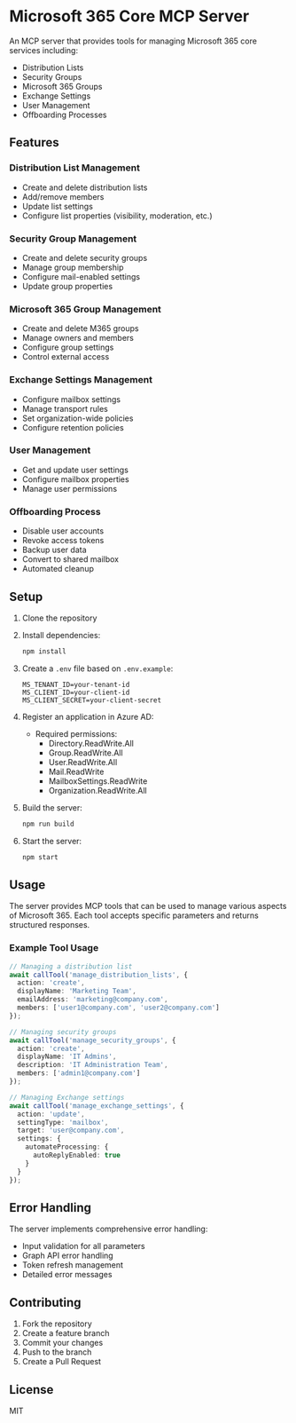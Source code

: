 # Microsoft 365 Core MCP Server

An MCP server that provides tools for managing Microsoft 365 core services including:
- Distribution Lists
- Security Groups
- Microsoft 365 Groups
- Exchange Settings
- User Management
- Offboarding Processes

## Features

### Distribution List Management
- Create and delete distribution lists
- Add/remove members
- Update list settings
- Configure list properties (visibility, moderation, etc.)

### Security Group Management
- Create and delete security groups
- Manage group membership
- Configure mail-enabled settings
- Update group properties

### Microsoft 365 Group Management
- Create and delete M365 groups
- Manage owners and members
- Configure group settings
- Control external access

### Exchange Settings Management
- Configure mailbox settings
- Manage transport rules
- Set organization-wide policies
- Configure retention policies

### User Management
- Get and update user settings
- Configure mailbox properties
- Manage user permissions

### Offboarding Process
- Disable user accounts
- Revoke access tokens
- Backup user data
- Convert to shared mailbox
- Automated cleanup

## Setup

1. Clone the repository
2. Install dependencies:
   ```bash
   npm install
   ```
3. Create a `.env` file based on `.env.example`:
   ```
   MS_TENANT_ID=your-tenant-id
   MS_CLIENT_ID=your-client-id
   MS_CLIENT_SECRET=your-client-secret
   ```
4. Register an application in Azure AD:
   - Required permissions:
     - Directory.ReadWrite.All
     - Group.ReadWrite.All
     - User.ReadWrite.All
     - Mail.ReadWrite
     - MailboxSettings.ReadWrite
     - Organization.ReadWrite.All

5. Build the server:
   ```bash
   npm run build
   ```

6. Start the server:
   ```bash
   npm start
   ```

## Usage

The server provides MCP tools that can be used to manage various aspects of Microsoft 365. Each tool accepts specific parameters and returns structured responses.

### Example Tool Usage

```typescript
// Managing a distribution list
await callTool('manage_distribution_lists', {
  action: 'create',
  displayName: 'Marketing Team',
  emailAddress: 'marketing@company.com',
  members: ['user1@company.com', 'user2@company.com']
});

// Managing security groups
await callTool('manage_security_groups', {
  action: 'create',
  displayName: 'IT Admins',
  description: 'IT Administration Team',
  members: ['admin1@company.com']
});

// Managing Exchange settings
await callTool('manage_exchange_settings', {
  action: 'update',
  settingType: 'mailbox',
  target: 'user@company.com',
  settings: {
    automateProcessing: {
      autoReplyEnabled: true
    }
  }
});
```

## Error Handling

The server implements comprehensive error handling:
- Input validation for all parameters
- Graph API error handling
- Token refresh management
- Detailed error messages

## Contributing

1. Fork the repository
2. Create a feature branch
3. Commit your changes
4. Push to the branch
5. Create a Pull Request

## License

MIT
